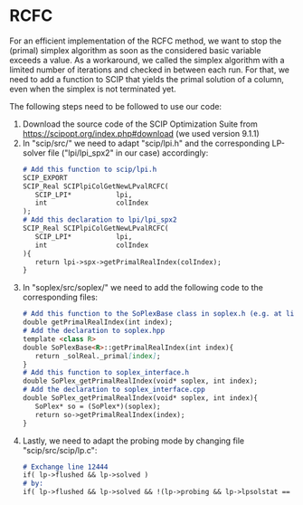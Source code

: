# RCFC

For an efficient implementation of the RCFC method, we want to stop the (primal) simplex algorithm as soon as the considered basic variable exceeds a value.
As a workaround, we called the simplex algorithm with a limited number of iterations and checked in between each run.
For that, we need to add a function to SCIP that yields the primal solution of a column, even when the simplex is not terminated yet.

The following steps need to be followed to use our code:
  1. Download the source code of the SCIP Optimization Suite from https://scipopt.org/index.php#download (we used version 9.1.1)
  2. In "scip/src/" we need to adapt "scip/lpi.h" and the corresponding LP-solver file ("lpi/lpi_spx2" in our case) accordingly:
     ```markdown
     # Add this function to scip/lpi.h
     SCIP_EXPORT
     SCIP_Real SCIPlpiColGetNewLPvalRCFC(
        SCIP_LPI*           lpi,
        int                 colIndex
     );
     # Add this declaration to lpi/lpi_spx2
     SCIP_Real SCIPlpiColGetNewLPvalRCFC(
        SCIP_LPI*           lpi,
        int                 colIndex
     ){
        return lpi->spx->getPrimalRealIndex(colIndex);
     }
     ```
  3. In "soplex/src/soplex/" we need to add the following code to the corresponding files:
     ```markdown
     # Add this function to the SoPlexBase class in soplex.h (e.g. at line 664)
     double getPrimalRealIndex(int index);
     # Add the declaration to soplex.hpp
     template <class R>
     double SoPlexBase<R>::getPrimalRealIndex(int index){
        return _solReal._primal[index];
     }
     # Add this function to soplex_interface.h
     double SoPlex_getPrimalRealIndex(void* soplex, int index);
     # Add the declaration to soplex_interface.cpp
     double SoPlex_getPrimalRealIndex(void* soplex, int index){
        SoPlex* so = (SoPlex*)(soplex);
        return so->getPrimalRealIndex(index);
     }
     ```
  4. Lastly, we need to adapt the probing mode by changing file "scip/src/scip/lp.c":
     ```markdown
     # Exchange line 12444
     if( lp->flushed && lp->solved )
     # by:
     if( lp->flushed && lp->solved && !(lp->probing && lp->lpsolstat == SCIP_LPSOLSTAT_ITERLIMIT) )
     ```
